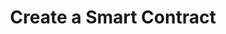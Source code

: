 ---
menu_order: 200
menu_title: Create a Smart Contract
layout: rsk
title: 'Create a Smart Contract'
description: ''
tags: quick-start, getting-started, guide, how-to, bitcoin, rsk, blockchain
---